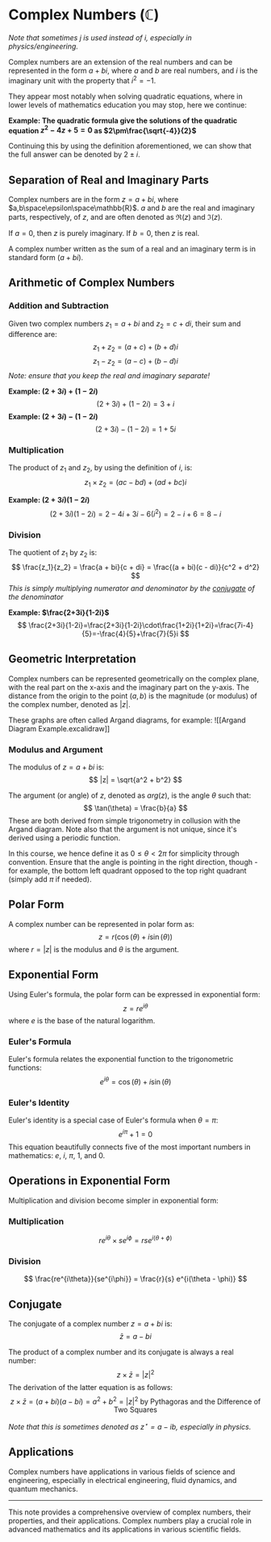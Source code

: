 # Complex Numbers ($\mathbb{C}$)
*Note that sometimes $j$ is used instead of $i$, especially in physics/engineering.*

Complex numbers are an extension of the real numbers and can be represented in the form $a + bi$, where $a$ and $b$ are real numbers, and $i$ is the imaginary unit with the property that $i^2 = -1$.

They appear most notably when solving quadratic equations, where in lower levels of mathematics education you may stop, here we continue:

**Example: The quadratic formula give the solutions of the quadratic equation $z^2-4z+5=0$ as $2\pm\frac{\sqrt{-4}}{2}$**

Continuing this by using the definition aforementioned, we can show that the full answer can be denoted by $2\pm i$.
## Separation of Real and Imaginary Parts

Complex numbers are in the form $z=a+bi$, where $a,b\space\epsilon\space\mathbb{R}$. $a$ and $b$ are the real and imaginary parts, respectively, of $z$, and are often denoted as $\Re(z)$ and $\Im(z)$.

If $a=0$, then $z$ is purely imaginary.
If $b=0$, then $z$ is real.

A complex number written as the sum of a real and an imaginary term is in standard form ($a+bi$).
## Arithmetic of Complex Numbers

### Addition and Subtraction

Given two complex numbers $z_1 = a + bi$ and $z_2 = c + di$, their sum and difference are:
$$
z_1 + z_2 = (a + c) + (b + d)i
$$
$$
z_1 - z_2 = (a - c) + (b - d)i
$$
*Note: ensure that you keep the real and imaginary separate!*

**Example: $(2+3i) + (1-2i)$**
$$
(2+3i)+(1-2i)=3+i
$$
**Example: $(2+3i) - (1-2i)$**
$$
(2+3i)-(1-2i)=1+5i
$$

### Multiplication

The product of $z_1$ and $z_2$, by using the definition of $i$, is:
$$
z_1 \times z_2 = (ac - bd) + (ad + bc)i
$$

**Example: $(2+3i)(1-2i)$**
$$
(2+3i)(1-2i)=2-4i+3i-6(i^2)=2-i+6=8-i
$$

### Division

The quotient of $z_1$ by $z_2$ is:
$$
\frac{z_1}{z_2} = \frac{a + bi}{c + di} = \frac{(a + bi)(c - di)}{c^2 + d^2}
$$
*This is simply multiplying numerator and denominator by the [conjugate](Complex%20numbers#Conjugate) of the denominator*

**Example: $\frac{2+3i}{1-2i}$**
$$
\frac{2+3i}{1-2i}=\frac{2+3i}{1-2i}\cdot\frac{1+2i}{1+2i}=\frac{7i-4}{5}=-\frac{4}{5}+\frac{7}{5}i
$$

## Geometric Interpretation

Complex numbers can be represented geometrically on the complex plane, with the real part on the x-axis and the imaginary part on the y-axis. The distance from the origin to the point $(a, b)$ is the magnitude (or modulus) of the complex number, denoted as $|z|$.

These graphs are often called Argand diagrams, for example:
![[Argand Diagram Example.excalidraw]]

### Modulus and Argument

The modulus of $z = a + bi$ is:
$$
|z| = \sqrt{a^2 + b^2}
$$

The argument (or angle) of $z$, denoted as $arg(z)$, is the angle $\theta$ such that:
$$
\tan(\theta) = \frac{b}{a}
$$
These are both derived from simple trigonometry in collusion with the Argand diagram. Note also that the argument is not unique, since it's derived using a periodic function.

In this course, we hence define it as $0\le\theta\lt2\pi$ for simplicity through convention. Ensure that the angle is pointing in the right direction, though - for example, the bottom left quadrant opposed to the top right quadrant (simply add $\pi$ if needed).

## Polar Form

A complex number can be represented in polar form as:
$$
z = r(\cos(\theta) + i\sin(\theta))
$$
where $r = |z|$ is the modulus and $\theta$ is the argument.

## Exponential Form

Using Euler's formula, the polar form can be expressed in exponential form:
$$
z = re^{i\theta}
$$
where $e$ is the base of the natural logarithm.

### Euler's Formula

Euler's formula relates the exponential function to the trigonometric functions:
$$
e^{i\theta} = \cos(\theta) + i\sin(\theta)
$$

### Euler's Identity

Euler's identity is a special case of Euler's formula when $\theta = \pi$:
$$
e^{i\pi} + 1 = 0
$$
This equation beautifully connects five of the most important numbers in mathematics: $e$, $i$, $\pi$, $1$, and $0$.

## Operations in Exponential Form

Multiplication and division become simpler in exponential form:

### Multiplication

$$
re^{i\theta} \times se^{i\phi} = rs e^{i(\theta + \phi)}
$$

### Division

$$
\frac{re^{i\theta}}{se^{i\phi}} = \frac{r}{s} e^{i(\theta - \phi)}
$$

## Conjugate

The conjugate of a complex number $z = a + bi$ is:
$$
\bar{z} = a - bi
$$

The product of a complex number and its conjugate is always a real number:
$$
z \times \bar{z} = |z|^2
$$
The derivation of the latter equation is as follows:
$$
z\times \bar{z}=(a+bi)(a-bi)=a^2+b^2=|z|^2\text{ by Pythagoras and the Difference of Two Squares}
$$

*Note that this is sometimes denoted as $z^\star=a-ib$, especially in physics.*

## Applications

Complex numbers have applications in various fields of science and engineering, especially in electrical engineering, fluid dynamics, and quantum mechanics.

---

This note provides a comprehensive overview of complex numbers, their properties, and their applications. Complex numbers play a crucial role in advanced mathematics and its applications in various scientific fields.
